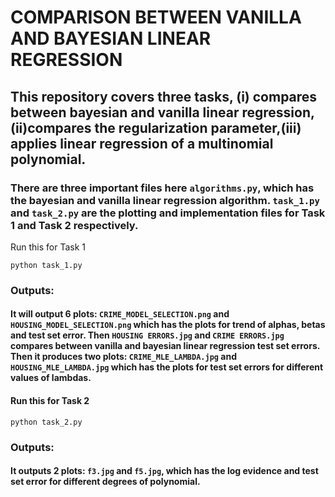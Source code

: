 # COMPARISON BETWEEN VANILLA AND BAYESIAN LINEAR REGRESSION

## This repository covers three tasks, (i) compares between bayesian and vanilla linear regression, (ii)compares the regularization parameter,(iii) applies linear regression of a multinomial polynomial.

### There are three important files here `algorithms.py`, which has the bayesian and vanilla linear regression algorithm. `task_1.py` and `task_2.py` are the plotting and implementation files for Task 1 and Task 2 respectively.

Run this for Task 1 
```
python task_1.py
```
### Outputs:
#### It will output 6 plots: `CRIME_MODEL_SELECTION.png` and `HOUSING_MODEL_SELECTION.png` which has the plots for trend of alphas, betas and test set error. Then `HOUSING ERRORS.jpg` and `CRIME ERRORS.jpg` compares between vanilla and bayesian linear regression test set errors. Then it produces two plots: `CRIME_MLE_LAMBDA.jpg` and `HOUSING_MLE_LAMBDA.jpg` which has the plots for test set errors for different values of lambdas.


#### Run this for Task 2 
```
python task_2.py
```
### Outputs:
#### It outputs 2 plots: `f3.jpg` and `f5.jpg`, which has the log evidence and test set error for different degrees of polynomial.

